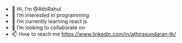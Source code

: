 - 👋 Hi, I’m @AthiRahul
- 👀 I’m interested in programming
- 🌱 I’m currently learning react js
- 💞️ I’m looking to collaborate on 
- 📫 How to reach me https://www.linkedin.com/in/athirasundaran-tk/


<!---
AthiRahul/AthiRahul is a ✨ special ✨ repository because its `README.md` (this file) appears on your GitHub profile.
You can click the Preview link to take a look at your changes.
--->
